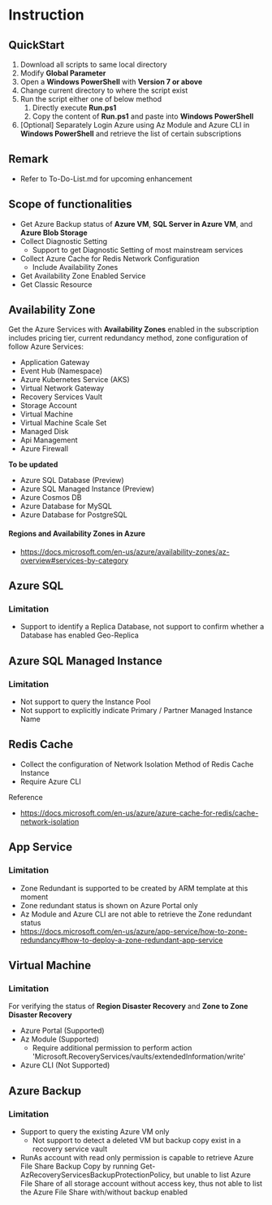 # Instruction

## QuickStart

1. Download all scripts to same local directory
1. Modify **Global Parameter**
1. Open a **Windows PowerShell** with **Version 7 or above**
1. Change current directory to where the script exist
1. Run the script either one of below method
   1. Directly execute **Run.ps1**
   1. Copy the content of **Run.ps1** and paste into **Windows PowerShell**
1. [Optional] Separately Login Azure using Az Module and Azure CLI in **Windows PowerShell** and retrieve the list of certain subscriptions

## Remark

- Refer to To-Do-List.md for upcoming enhancement

## Scope of functionalities

- Get Azure Backup status of **Azure VM**, **SQL Server in Azure VM**, and **Azure Blob Storage**
- Collect Diagnostic Setting
   - Support to get Diagnostic Setting of most mainstream services
- Collect Azure Cache for Redis Network Configuration
   - Include Availability Zones
- Get Availability Zone Enabled Service  
- Get Classic Resource

## Availability Zone

Get the Azure Services with **Availability Zones** enabled in the subscription includes pricing tier, current redundancy method, zone configuration of follow Azure Services:

- Application Gateway
- Event Hub (Namespace)
- Azure Kubernetes Service (AKS)
- Virtual Network Gateway
- Recovery Services Vault
- Storage Account
- Virtual Machine
- Virtual Machine Scale Set
- Managed Disk
- Api Management
- Azure Firewall

**To be updated**
- Azure SQL Database (Preview)
- Azure SQL Managed Instance (Preview)
- Azure Cosmos DB
- Azure Database for MySQL
- Azure Database for PostgreSQL

#### Regions and Availability Zones in Azure

- https://docs.microsoft.com/en-us/azure/availability-zones/az-overview#services-by-category

## Azure SQL

### Limitation

- Support to identify a Replica Database, not support to confirm whether a Database has enabled Geo-Replica

## Azure SQL Managed Instance

### Limitation

- Not support to query the Instance Pool
- Not support to explicitly indicate Primary / Partner Managed Instance Name 

## Redis Cache

- Collect the configuration of Network Isolation Method of Redis Cache Instance
- Require Azure CLI

Reference

- https://docs.microsoft.com/en-us/azure/azure-cache-for-redis/cache-network-isolation

## App Service

### Limitation

- Zone Redundant is supported to be created by ARM template at this moment
- Zone redundant status is shown on Azure Portal only
- Az Module and Azure CLI are not able to retrieve the Zone redundant status
- https://docs.microsoft.com/en-us/azure/app-service/how-to-zone-redundancy#how-to-deploy-a-zone-redundant-app-service


## Virtual Machine

### Limitation

For verifying the status of **Region Disaster Recovery** and **Zone to Zone Disaster Recovery**

- Azure Portal (Supported)
- Az Module (Supported)
   - Require additional permission to perform action 'Microsoft.RecoveryServices/vaults/extendedInformation/write'
- Azure CLI (Not Supported)

## Azure Backup

### Limitation

- Support to query the existing Azure VM only
   - Not support to detect a deleted VM but backup copy exist in a recovery service vault
- RunAs account with read only permission is capable to retrieve Azure File Share Backup Copy by running Get-AzRecoveryServicesBackupProtectionPolicy, but unable to list Azure File Share of all storage account without access key, thus not able to list the Azure File Share with/without backup enabled
